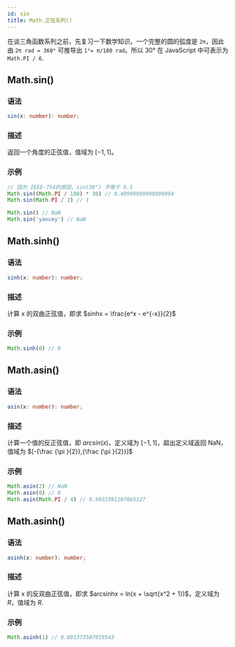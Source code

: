 ```yaml
---
id: sin
title: Math.正弦系列()
---
```


在谈三角函数系列之前，先复习一下数学知识。一个完整的圆的弧度是 `2π`，因此由 `2π rad = 360°` 可推导出 `1°= π/180 rad`。所以 30° 在 JavaScript 中可表示为 `Math.PI / 6`.

## Math.sin()

### 语法

```ts
sin(x: number): number;
```

### 描述

返回一个角度的正弦值，值域为 $[-1, 1]$。

### 示例

```js
// 因为 IEEE-754的原因，sin(30°) 不等于 0.5
Math.sin((Math.PI / 180) * 30) // 0.49999999999999994
Math.sin(Math.PI / 2) // 1

Math.sin() // NaN
Math.sin('yancey') // NaN
```

## Math.sinh()

### 语法

```ts
sinh(x: number): number;
```

### 描述

计算 x 的双曲正弦值，即求 $sinhx = \frac{e^x - e^{-x}}{2}$

### 示例

```js
Math.sinh(0) // 0
```

## Math.asin()

### 语法

```ts
asin(x: number): number;
```

### 描述

计算一个值的反正弦值，即 $arcsin(x)$，定义域为 $[-1, 1]$，超出定义域返回 NaN，值域为 $[-{\frac  {\pi }{2}},{\frac  {\pi }{2}}]$

### 示例

```js
Math.asin(2) // NaN
Math.asin(0) // 0
Math.asin(Math.PI / 4) // 0.9033391107665127
```

## Math.asinh() <Badge text="ES6"/>

### 语法

```ts
asinh(x: number): number;
```

### 描述

计算 x 的反双曲正弦值，即求 $arcsinhx = ln(x + \sqrt{x^2 + 1})$，定义域为 $R$，值域为 $R$.

### 示例

```js
Math.asinh(1) // 0.881373587019543
```
